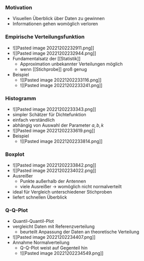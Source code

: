 ### Motivation
+ Visuellen Überblick über Daten zu gewinnen
+ Informationen gehen womöglich verloren

### Empirische Verteilungsfunktion
+ ![[Pasted image 20221202232911.png]]
+ ![[Pasted image 20221202232944.png]]
+ Fundamentalsatz der [[Statistik]]
	+ Approximation unbekannter Verteilungen möglich
	+ wenn [[Stichprobe]] groß genug
+ Beispiel
	+ ![[Pasted image 20221202233116.png]]
	+ ![[Pasted image 20221202233241.png]]

### Histogramm
+ ![[Pasted image 20221202233343.png]]
+ simpler Schätzer für Dichtefunktion
+ einfach verständlich
+ abhängig von Auswahl der Parameter $a,b,k$
+ ![[Pasted image 20221202233619.png]]
+ Beispiel
	+ ![[Pasted image 20221202233814.png]]

### Boxplot
+ ![[Pasted image 20221202233842.png]]
+ ![[Pasted image 20221202234022.png]]
+ Ausreißer
	+ Punkte außerhalb der Antennen
	+ viele Ausreißer → womöglich nicht normalverteilt
+ ideal für Vergleich unterschiedener Stichproben
+ liefert schnellen Überblick

### Q-Q-Plot
+ Quantil-Quantil-Plot
+ vergleicht Daten mit Referenzverteilung
	+ beurteilt Anpassung der Daten an theoretische Verteilung
+ ![[Pasted image 20221202234407.png]]
+ Annahme Normalverteilung
	+ Q-Q-Plot weist auf Gegenteil hin
	+ ![[Pasted image 20221202234549.png]]